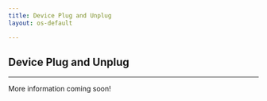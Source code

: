 ```yaml
---
title: Device Plug and Unplug
layout: os-default

---
```


## Device Plug and Unplug
---

More information coming soon!